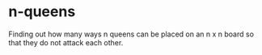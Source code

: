 # n-queens
Finding out how many ways n queens can be placed on an n x n board so that they do not attack each other.
